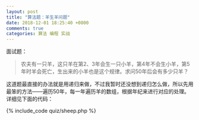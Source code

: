 ```yaml
---
layout: post
title: "算法题：羊生羊问题"
date: 2018-12-01 18:25:40 +0800
comments: true
categories: 算法 编程 实战
---
```

面试题：

> 农夫有一只羊，这只羊在第2、3年会生一只小羊，第4年不会生小羊，第5年时羊会死亡，生出来的小羊也是这个规律。求问50年后会有多少只羊？

这道题最直接的办法就是用递归来做，不过我暂时还没想到递归怎么做，所以先用最笨的方法——遍历50年，每一年遍历羊的数组，根据年纪来进行对应的处理。详细见下面的代码：

{% include_code quiz/sheep.php %}



